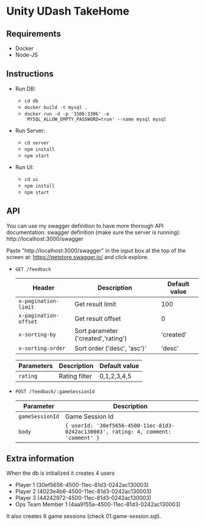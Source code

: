 # Unity UDash TakeHome

## Requirements
- Docker
- Node-JS

## Instructions
* Run DB:
  * `cd db`
  * `docker build -t mysql .`
  * `docker run -d -p '3306:3306' -e 'MYSQL_ALLOW_EMPTY_PASSWORD=true' --name mysql mysql`


* Run Server:
  * `cd server`
  * `npm install`
  * `npm start`


* Run UI:
  * `cd ui`
  * `npm install`
  * `npm start`
  

## API
  You can use my swagger definition to have more thorough API documentation:
  swagger definition (make sure the server is running): http://localhost:3000/swagger

  Paste "http://localhost:3000/swagger" in the input box at the top of the screen at:
  https://petstore.swagger.io/ and click explore.

- `GET /feedback`

  | Header | Description | Default value |
  | ----------- | ----------- | ----------- |
  | `x-pagination-limit` | Get result limit | 100
  | `x-pagination-offset` | Get result offset | 0
  | `x-sorting-by` | Sort parameter ('created','rating') | 'created'
  | `x-sorting-order` | Sort order ('desc', 'asc')' | 'desc'
  
  | Parameters | Description | Default value |
  | ----------- | ----------- | ----------- |
  | `rating` | Rating filter | 0,1,2,3,4,5

- `POST /feedback/:gameSessionId`

  | Parameter | Description |
  | ----------- | ----------- |
  | `gameSessionId` | Game Session Id |
  | `body` | ``{ userId: '30ef5656-4500-11ec-81d3-0242ac130003', rating: 4, comment: 'comment' }`` | 

## Extra information
 When the db is initialized it creates 4 users 
  - Player 1 (30ef5656-4500-11ec-81d3-0242ac130003)
  - Player 2 (4023e4b6-4500-11ec-81d3-0242ac130003)
  - Player 3 (44242972-4500-11ec-81d3-0242ac130003)
  - Ops Team Member 1 (4aa9155a-4500-11ec-81d3-0242ac130003)

It also creates 6 game sessions (check 01.game-session.sql).


